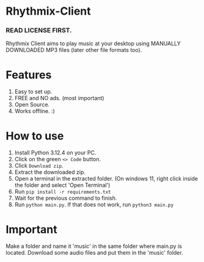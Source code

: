 # Rhythmix-Client

### READ LICENSE FIRST. ###
Rhythmix Client aims to play music at your desktop using MANUALLY DOWNLOADED MP3 files (later other file formats too).

# Features

1. Easy to set up.
2. FREE and NO ads. (most important)
3. Open Source.
4. Works offline.   :)

# How to use
1. Install Python 3.12.4 on your PC.
2. Click on the green `<> Code` button.
3. Click `Download zip`.
4. Extract the downloaded zip.
5. Open a terminal in the extracted folder. (On windows 11, right click inside the folder and select 'Open Terminal')
6. Run `pip install -r requirements.txt`
7. Wait for the previous command to finish.
8. Run `python main.py`. If that does not work, run `python3 main.py`

# Important
Make a folder and name it 'music' in the same folder where main.py is located.
Download some audio files and put them in the 'music' folder.
